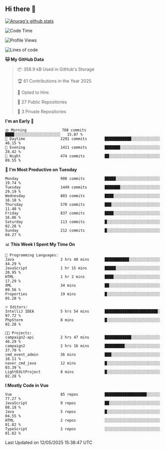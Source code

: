 ## Hi there 👋

[![Anurag's github stats](https://github-readme-stats.vercel.app/api?username=Songwonseok)](https://github.com/anuraghazra/github-readme-stats)



<!--START_SECTION:waka-->
![Code Time](http://img.shields.io/badge/Code%20Time-3%2C440%20hrs%2018%20mins-blue)

![Profile Views](http://img.shields.io/badge/Profile%20Views-0-blue)

![Lines of code](https://img.shields.io/badge/From%20Hello%20World%20I%27ve%20Written-34.8%20million%20lines%20of%20code-blue)

**🐱 My GitHub Data** 

> 📦 358.9 kB Used in GitHub's Storage 
 > 
> 🏆 61 Contributions in the Year 2025
 > 
> 💼 Opted to Hire
 > 
> 📜 27 Public Repositories 
 > 
> 🔑 3 Private Repositories 
 > 
**I'm an Early 🐤** 

```text
🌞 Morning                788 commits         ████░░░░░░░░░░░░░░░░░░░░░   15.87 % 
🌆 Daytime                2291 commits        ████████████░░░░░░░░░░░░░   46.15 % 
🌃 Evening                1411 commits        ███████░░░░░░░░░░░░░░░░░░   28.42 % 
🌙 Night                  474 commits         ██░░░░░░░░░░░░░░░░░░░░░░░   09.55 % 
```
📅 **I'm Most Productive on Tuesday** 

```text
Monday                   980 commits         █████░░░░░░░░░░░░░░░░░░░░   19.74 % 
Tuesday                  1449 commits        ███████░░░░░░░░░░░░░░░░░░   29.19 % 
Wednesday                803 commits         ████░░░░░░░░░░░░░░░░░░░░░   16.18 % 
Thursday                 570 commits         ███░░░░░░░░░░░░░░░░░░░░░░   11.48 % 
Friday                   837 commits         ████░░░░░░░░░░░░░░░░░░░░░   16.86 % 
Saturday                 113 commits         █░░░░░░░░░░░░░░░░░░░░░░░░   02.28 % 
Sunday                   212 commits         █░░░░░░░░░░░░░░░░░░░░░░░░   04.27 % 
```


📊 **This Week I Spent My Time On** 

```text
💬 Programming Languages: 
Java                     2 hrs 40 mins       ███████████░░░░░░░░░░░░░░   44.29 % 
JavaScript               1 hr 15 mins        █████░░░░░░░░░░░░░░░░░░░░   20.95 % 
HTML                     1 hr 2 mins         ████░░░░░░░░░░░░░░░░░░░░░   17.29 % 
XML                      34 mins             ██░░░░░░░░░░░░░░░░░░░░░░░   09.56 % 
Properties               19 mins             █░░░░░░░░░░░░░░░░░░░░░░░░   05.28 % 

🔥 Editors: 
IntelliJ IDEA            5 hrs 54 mins       ████████████████████████░   97.72 % 
PhpStorm                 8 mins              █░░░░░░░░░░░░░░░░░░░░░░░░   02.28 % 

🐱‍💻 Projects: 
campaign2-api            2 hrs 47 mins       ████████████░░░░░░░░░░░░░   46.29 % 
campaign2                2 hrs 16 mins       █████████░░░░░░░░░░░░░░░░   37.70 % 
cmd_event_admin          36 mins             ███░░░░░░░░░░░░░░░░░░░░░░   10.11 % 
naver_cmd_java           12 mins             █░░░░░░░░░░░░░░░░░░░░░░░░   03.39 % 
LightEditProject         8 mins              █░░░░░░░░░░░░░░░░░░░░░░░░   02.28 % 
```

**I Mostly Code in Vue** 

```text
Vue                      85 repos            ███████████████████░░░░░░   77.27 % 
JavaScript               9 repos             ██░░░░░░░░░░░░░░░░░░░░░░░   08.18 % 
Java                     5 repos             █░░░░░░░░░░░░░░░░░░░░░░░░   04.55 % 
HTML                     2 repos             ░░░░░░░░░░░░░░░░░░░░░░░░░   01.82 % 
TypeScript               2 repos             ░░░░░░░░░░░░░░░░░░░░░░░░░   01.82 % 
```




 Last Updated on 12/05/2025 15:38:47 UTC
<!--END_SECTION:waka-->
